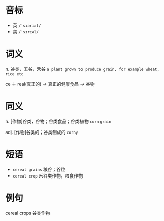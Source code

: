 # 音标

- 英 `/'sɪərɪəl/`
- 美 `/'sɪrɪəl/`

# 词义

n. 谷类，五谷，禾谷
`a plant grown to produce grain, for example wheat, rice etc`



ce ＋ real(真正的) → 真正的健康食品 → 谷物

# 同义

n. [作物]谷类，谷物；谷类食品；谷类植物
`corn` `grain`

adj. [作物]谷类的；谷类制成的
`corny`

# 短语

- `cereal grains` 粮谷；谷粒
- `cereal crop` 禾谷类作物，粮食作物

# 例句

cereal crops
谷类作物


